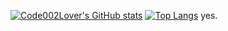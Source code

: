 [![Code002Lover's GitHub stats](https://code002lover.vercel.app/api?username=Mystikfluu&show_icons=true&count_private=true)](https://github.com/anuraghazra/github-readme-stats)
[![Top Langs](https://code002lover.vercel.app/api/top-langs/?username=Mystikfluu)](https://github.com/anuraghazra/github-readme-stats)
yes.
